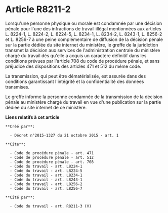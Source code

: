 # Article R8211-2

Lorsqu'une personne physique ou morale est condamnée par une décision pénale pour l'une des infractions de travail illégal
mentionnées aux articles L. 8224-1, L. 8224-2, L. 8224-5, L. 8234-1, L. 8234-2, L. 8243-1, L. 8256-2 et L. 8256-7 à une peine
complémentaire de diffusion de la décision pénale sur la partie dédiée du site internet du ministère, le greffe de la
juridiction transmet la décision aux services de l'administration centrale du ministère chargé du travail dès qu'elle a
acquis un caractère définitif dans les conditions prévues par l'article 708 du code de procédure pénale, et sans préjudice
des dispositions des articles 471 et 512 du même code. 

La transmission, qui peut être dématérialisée, est assurée dans des conditions garantissant l'intégrité et la confidentialité
des données transmises. 

Le greffe informe la personne condamnée de la transmission de la décision pénale au ministère chargé du travail en vue d'une
publication sur la partie dédiée du site internet de ce ministère.

**Liens relatifs à cet article**

	**Créé par**:

	  - Décret n°2015-1327 du 21 octobre 2015 - art. 1

	**Cite**:

	  - Code de procédure pénale - art. 471
	  - Code de procédure pénale - art. 512
	  - Code de procédure pénale - art. 708
	  - Code du travail - art. L8224-1
	  - Code du travail - art. L8224-5
	  - Code du travail - art. L8234-1
	  - Code du travail - art. L8243-1
	  - Code du travail - art. L8256-2
	  - Code du travail - art. L8256-7

	**Cité par**:

	  - Code du travail - art. R8211-3 (V)
